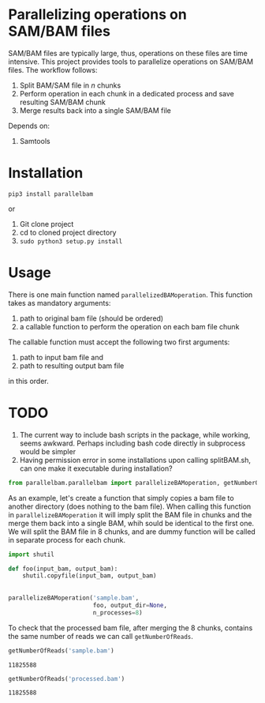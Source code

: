 # Parallelizing operations on SAM/BAM files

SAM/BAM files are typically large, thus, operations on these files are time intensive. This project provides tools to parallelize operations on SAM/BAM files. The workflow follows:

1. Split BAM/SAM file in _n_ chunks
2. Perform operation in each chunk in a dedicated process and save resulting SAM/BAM chunk 
3. Merge results back into a single SAM/BAM file

Depends on:

1. Samtools

# Installation

```pip3 install parallelbam```

or

1. Git clone project
2. cd to cloned project directory
3. ```sudo python3 setup.py install```

# Usage

There is one main function named ```parallelizedBAMoperation```. This function takes as mandatory arguments:

1. path to original bam file (should be ordered)
2. a callable function to perform the operation on each bam file chunk

The callable function must accept the following two first arguments: 

1. path to input bam file and
2. path to resulting output bam file

in this order.

# TODO

1. The current way to include bash scripts in the package, while working, seems awkward. Perhaps including bash code directly in subprocess would be simpler
2. Having permission error in some installations upon calling splitBAM.sh, can one make it executable during installation?


```python
from parallelbam.parallelbam import parallelizeBAMoperation, getNumberOfReads
```

As an example, let's create a function that simply copies a bam file to another directory (does nothing to the bam file). When calling this function in ```parallelizeBAMoperation``` it will imply split the BAM file in chunks and the merge them back into a single BAM, whih sould be identical to the first one. We will split the BAM file in 8 chunks, and are dummy function will be called in separate process for each chunk.


```python
import shutil

def foo(input_bam, output_bam):
    shutil.copyfile(input_bam, output_bam)
    
    
parallelizeBAMoperation('sample.bam',
                        foo, output_dir=None,
                        n_processes=8)
```

To check that the processed bam file, after merging the 8 chunks, contains the same number of reads we can call ```getNumberOfReads```.


```python
getNumberOfReads('sample.bam')
```




    11825588




```python
getNumberOfReads('processed.bam')
```




    11825588


